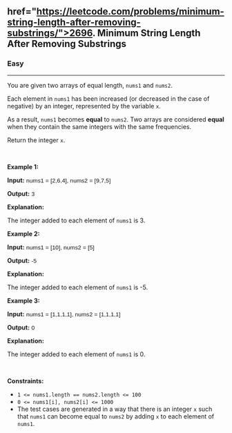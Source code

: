 ​<h2>
  <a>href="https://leetcode.com/problems/minimum-string-length-after-removing-substrings/">2696. Minimum String Length After Removing Substrings</a>
</h2>
<h3>Easy</h3>
<hr />
<div>
  <p>
    You are given two arrays of equal length, <code>nums1</code> and
    <code>nums2</code>.
  </p>

  <p>
    Each element in <code>nums1</code> has been increased (or decreased in the
    case of negative) by an integer, represented by the variable <code>x</code>.
  </p>

  <p>
    As a result, <code>nums1</code> becomes <strong>equal</strong> to
    <code>nums2</code>. Two arrays are considered <strong>equal</strong> when
    they contain the same integers with the same frequencies.
  </p>

  <p>Return the integer <code>x</code>.</p>

  <p>&nbsp;</p>
  <p><strong class="example">Example 1:</strong></p>

  <div class="example-block">
    <p>
      <strong>Input:</strong>
      <span
        class="example-io"
        style="font-family: Menlo, sans-serif; font-size: 0.85rem"
        >nums1 = [2,6,4], nums2 = [9,7,5]</span
      >
    </p>
    <p>
      <strong>Output:</strong>
      <span
        class="example-io"
        style="font-family: Menlo, sans-serif; font-size: 0.85rem"
        >3</span
      >
    </p>
    <p><strong>Explanation:</strong></p>
    <p>The integer added to each element of <code>nums1</code> is 3.</p>
  </div>

  <p><strong class="example">Example 2:</strong></p>

  <div class="example-block">
    <p>
      <strong>Input:</strong>
      <span
        class="example-io"
        style="font-family: Menlo, sans-serif; font-size: 0.85rem"
        >nums1 = [10], nums2 = [5]</span
      >
    </p>
    <p>
      <strong>Output:</strong>
      <span
        class="example-io"
        style="font-family: Menlo, sans-serif; font-size: 0.85rem"
        >-5</span
      >
    </p>
    <p><strong>Explanation:</strong></p>
    <p>The integer added to each element of <code>nums1</code> is -5.</p>
  </div>

  <p><strong class="example">Example 3:</strong></p>

  <div class="example-block">
    <p>
      <strong>Input:</strong>
      <span
        class="example-io"
        style="font-family: Menlo, sans-serif; font-size: 0.85rem"
        >nums1 = [1,1,1,1], nums2 = [1,1,1,1]</span
      >
    </p>
    <p>
      <strong>Output:</strong>
      <span
        class="example-io"
        style="font-family: Menlo, sans-serif; font-size: 0.85rem"
        >0</span
      >
    </p>
    <p><strong>Explanation:</strong></p>
    <p>The integer added to each element of <code>nums1</code> is 0.</p>
  </div>

  <p>&nbsp;</p>
  <p><strong>Constraints:</strong></p>

  <ul>
    <li><code>1 &lt;= nums1.length == nums2.length &lt;= 100</code></li>
    <li><code>0 &lt;= nums1[i], nums2[i] &lt;= 1000</code></li>
    <li>
      The test cases are generated in a way that there is an integer
      <code>x</code> such that <code>nums1</code> can become equal to
      <code>nums2</code> by adding <code>x</code> to each element of
      <code>nums1</code>.
    </li>
  </ul>
</div>
